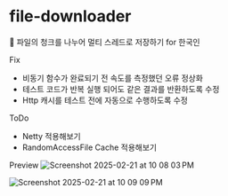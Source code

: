 # file-downloader
💾 파일의 청크를 나누어 멀티 스레드로 저장하기 for 한국인

Fix
* 비동기 함수가 완료되기 전 속도를 측정했던 오류 정상화
* 테스트 코드가 반복 실행 되어도 같은 결과를 반환하도록 수정
* Http 캐시를 테스트 전에 자동으로 수행하도록 수정

ToDo
* Netty 적용해보기
* RandomAccessFile Cache 적용해보기 

Preview
![Screenshot 2025-02-21 at 10 08 03 PM](https://github.com/user-attachments/assets/069c9d8e-9ed7-48fd-818f-bf596c9d93d5)

![Screenshot 2025-02-21 at 10 09 09 PM](https://github.com/user-attachments/assets/ac58a6f7-f3d5-4ecd-9690-27e054b256a8)
